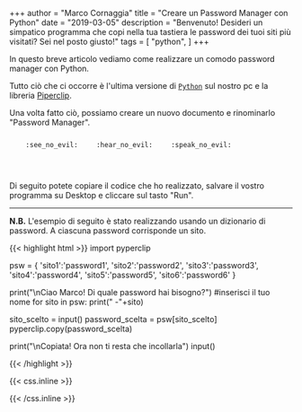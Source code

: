 +++
author = "Marco Cornaggia"
title = "Creare un Password Manager con Python"
date = "2019-03-05"
description = "Benvenuto! Desideri un simpatico programma che copi nella tua tastiera le password dei tuoi siti più visitati? Sei nel posto giusto!"
tags = [
    "python",
]
+++

In questo breve articolo vediamo come realizzare un comodo password manager con Python. 
<!--more-->
Tutto ciò che ci occorre è l'ultima versione di [`Python`](https://www.python.org/downloads/) sul nostro pc e la libreria [Piperclip](https://pypi.org/project/pyperclip/). 

Una volta fatto ciò, possiamo creare un nuovo documento e rinominarlo "Password Manager".


<p><span class="nowrap"><span class="emojify">🙈</span> <code>:see_no_evil:</code></span>  <span class="nowrap"><span class="emojify">🙉</span> <code>:hear_no_evil:</code></span>  <span class="nowrap"><span class="emojify">🙊</span> <code>:speak_no_evil:</code></span></p>
<br>

Di seguito potete copiare il codice che ho realizzato, salvare il vostro programma su Desktop e cliccare sul tasto "Run".

***

**N.B.** L'esempio di seguito è stato realizzando usando un dizionario di password. A ciascuna password corrisponde un sito.

{{< highlight html >}}
import pyperclip

psw = {
    'sito1':'password1',
    'sito2':'password2',
	'sito3':'password3',
	'sito4':'password4',
	'sito5':'password5',
    'sito6':'password6'
    }

print("\nCiao Marco! Di quale password hai bisogno?") #inserisci il tuo nome
for sito in psw:
    print(" -"+sito)

sito_scelto = input()
password_scelta = psw[sito_scelto]
pyperclip.copy(password_scelta)

print("\nCopiata! Ora non ti resta che incollarla")
input()

{{< /highlight >}}

{{< css.inline >}}
<style>
.emojify {
	font-family: Apple Color Emoji,Segoe UI Emoji,NotoColorEmoji,Segoe UI Symbol,Android Emoji,EmojiSymbols;
	font-size: 2rem;
	vertical-align: middle;
}
@media screen and (max-width:650px) {
    .nowrap {
	display: block;
	margin: 25px 0;
}
}
</style>
{{< /css.inline >}}